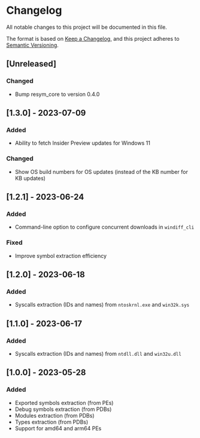 # Changelog

All notable changes to this project will be documented in this file.

The format is based on [Keep a Changelog](https://keepachangelog.com/en/1.0.0/),
and this project adheres to [Semantic Versioning](https://semver.org/spec/v2.0.0.html).

## [Unreleased]

### Changed

- Bump resym_core to version 0.4.0

## [1.3.0] - 2023-07-09

### Added

- Ability to fetch Insider Preview updates for Windows 11

### Changed

- Show OS build numbers for OS updates (instead of the KB number for KB updates)

## [1.2.1] - 2023-06-24

### Added

- Command-line option to configure concurrent downloads in `windiff_cli`

### Fixed

- Improve symbol extraction efficiency

## [1.2.0] - 2023-06-18

### Added

- Syscalls extraction (IDs and names) from `ntoskrnl.exe` and `win32k.sys`

## [1.1.0] - 2023-06-17

### Added

- Syscalls extraction (IDs and names) from `ntdll.dll` and `win32u.dll`

## [1.0.0] - 2023-05-28

### Added

- Exported symbols extraction (from PEs)
- Debug symbols extraction (from PDBs)
- Modules extraction (from PDBs)
- Types extraction (from PDBs)
- Support for amd64 and arm64 PEs
